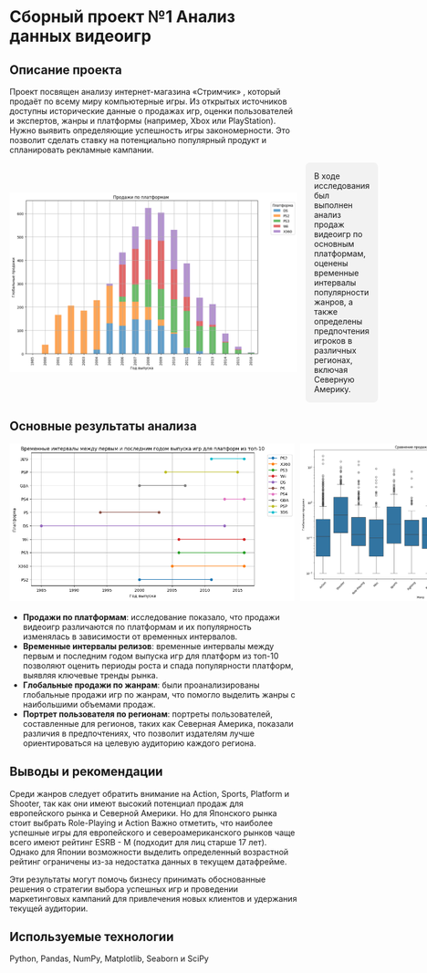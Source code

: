# Сборный проект №1 Анализ данных видеоигр

## Описание проекта
Проект посвящен анализу интернет-магазина «Стримчик» , который продаёт по всему миру компьютерные игры. Из открытых источников доступны исторические данные о продажах игр, оценки пользователей и экспертов, жанры и платформы (например, Xbox или PlayStation). Нужно выявить определяющие успешность игры закономерности. Это позволит сделать ставку на потенциально популярный продукт и спланировать рекламные кампании. 

<div style="display: flex; align-items: center; gap: 15px; margin-bottom: 20px;">
  <img src="https://github.com/KsenyaVasilchenko/Practicum_projects/blob/main/precast_project1_p4/images_project4/games_4.png" alt="Продажи по платформам" width="600">
  <div style="background-color: #f2f2f2; padding: 15px; border-radius: 8px;">
    В ходе исследования был выполнен анализ продаж видеоигр по основным платформам, оценены временные интервалы популярности жанров, а также определены предпочтения игроков в различных регионах, включая Северную Америку.
  </div>
</div>

## Основные результаты анализа

<div style="display: flex; gap: 10px; justify-content: space-around; margin-bottom: 20px;">
  <img src="https://github.com/KsenyaVasilchenko/Practicum_projects/blob/main/precast_project1_p4/images_project4/games_1.png" width="500" alt="Временные интервалы между релизами">
  <img src="https://github.com/KsenyaVasilchenko/Practicum_projects/blob/main/precast_project1_p4/images_project4/games_2.png" width="400" alt="Глобальные продажи по жанрам">
  <img src="https://github.com/KsenyaVasilchenko/Practicum_projects/blob/main/precast_project1_p4/images_project4/games_3.png" width="500" alt="Портрет пользователя в Северной Америке">
</div>

* **Продажи по платформам**: исследование показало, что продажи видеоигр различаются по платформам и их популярность изменялась в зависимости от временных интервалов.
* **Временные интервалы релизов**: временные интервалы между первым и последним годом выпуска игр для платформ из топ-10 позволяют оценить периоды роста и спада популярности платформ, выявляя ключевые тренды рынка.
* **Глобальные продажи по жанрам**: были проанализированы глобальные продажи игр по жанрам, что помогло выделить жанры с наибольшими объемами продаж.
* **Портрет пользователя по регионам**: портреты пользователей, составленные для регионов, таких как Северная Америка, показали различия в предпочтениях, что позволит издателям лучше ориентироваться на целевую аудиторию каждого региона.


## Выводы и рекомендации

Среди жанров следует обратить внимание на Action, Sports, Platform и Shooter, так как они имеют высокий потенциал продаж для европейского рынка и Северной Америки. Но для Японского рынка стоит выбрать Role-Playing и Action
Важно отметить, что наиболее успешные игры для европейского и североамериканского рынков чаще всего имеют рейтинг ESRB - M (подходит для лиц старше 17 лет). Однако для Японии возможности выделить определенный возрастной рейтинг ограничены из-за недостатка данных в текущем датафрейме.

Эти результаты могут помочь бизнесу принимать обоснованные решения о стратегии выбора успешных игр и проведении маркетинговых кампаний для привлечения новых клиентов и удержания текущей аудитории.

## Используемые технологии
Python, Pandas, NumPy, Matplotlib, Seaborn и SciPy
